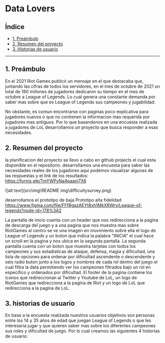 # Data Lovers

## Índice

* [1. Preámbulo](#1-preámbulo)
* [2. Resumen del proyecto](#2-resumen-del-proyecto)
* [3. Historias de usuario](#3-objetivos-de-aprendizaje)


***

## 1. Preámbulo
En el 2021 Riot Games publicó un mensaje en el que destacaba que, juntando las cifras de todos los 
servidores, en el mes de octubre de 2021 un total de 180 millones de jugadores dedicaron su tiempo en 
el mes de octubre a League of Legends. Lo cual genera una constante demanda por saber mas sobre 
que es League of Legends sus campeones y jugabilidad.

No obstante, es comun encontrarse con paginas poco explicativa para jugadores nuevos 
o que no contienen la informacion mas requerida por jugadores mas antiguos.
Por lo que basandonos en una encuesta realizada a jugadores de LoL desarrollamos 
un proyecto que busca responder a esas necesidades.

## 2. Resumen del proyecto
la planificacion del proyecto se llevo a cabo en github projects el cual esta disponible en el repositorio.
desarrollamos una encuesta para saber las necesidades reales de los jugadores aqui podemos visualizar algunas de las respuestas y el link de los resultados:
https://forms.gle/TmYWPyNa4paanj7X8

![alt text](src\img\README img\difficultysurvey.png)

desarrollamos el prototipo de baja
Prototipo alta fidelidad https://www.figma.com/file/FFf8gazAEYt8xh1MkXRWry/League-of-legends?node-id=178%3A2

La pantalla de inicio cuenta con un header que nos redirecciona a la pagina de descarga del juego 
y a una pagina que nos muestra mas sobre RiotGames al centro se ve una imagen en movimiento sobre 
ella el logo de League of Legends y un boton que indica la palabra "INICIA" el cual hace un scroll 
en la pagina y nos ubica en la segunda pantalla.
La segunda pantalla cuenta con un boton que muestra tarjetas con todos los campeones y sus estadisticas de ataque, defensa, magia y dificultad, una lista de opciones para ordenar por dificultad ascendente o descendente y seis radio buton junto a los logos y nombres de cada rol dentro del juego el cual filtra la data permitiendo ver los campeones filtrados bajo un rol en especifico y ordenados por dificultad.
El footer de la pagina contiene los iconos que redireccionan al Twitter y Youtube de LoL, un logo de RiotGames que redirecciona a la pagina de Riot y un logo de LoL que redirecciona a la pagina de LoL.

## 3. historias de usuario
En base a la encuesta realizada nuestros usuarios objetivos son personas entre los 14 y 35 años de edad que juegan League of Legends o que les interesaria jugar y que quieren saber mas sobre los diferentes campeones sus roles y dificultad de juego.
Por lo cual creamos las siguientes 4 historias de usuario:



